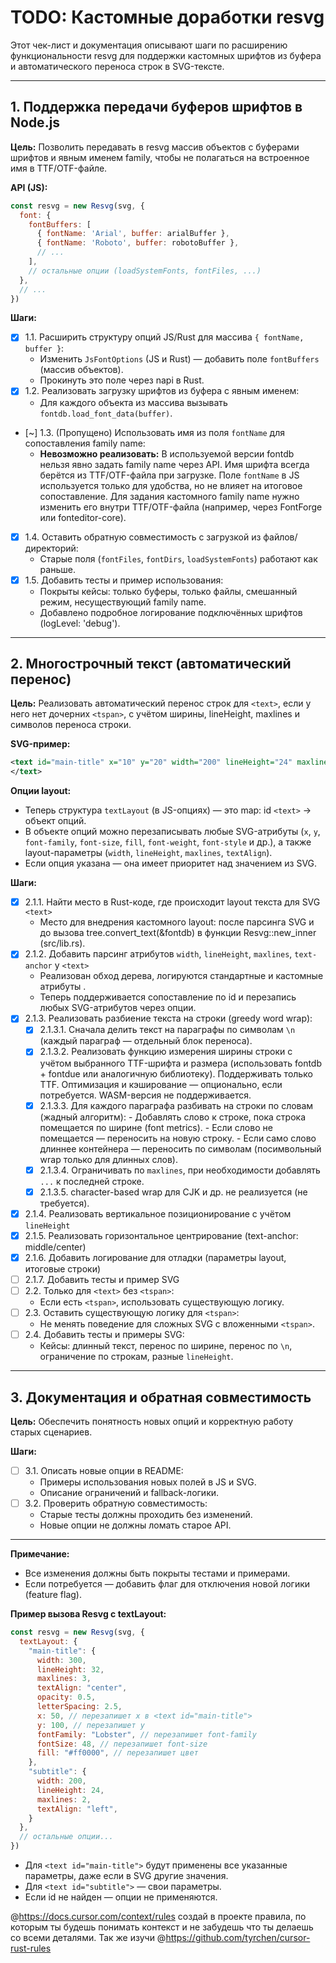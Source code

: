 # TODO: Кастомные доработки resvg

Этот чек-лист и документация описывают шаги по расширению функциональности resvg для поддержки кастомных шрифтов из буфера и автоматического переноса строк в SVG-тексте.

---

## 1. Поддержка передачи буферов шрифтов в Node.js

**Цель:**
Позволить передавать в resvg массив объектов с буферами шрифтов и явным именем family, чтобы не полагаться на встроенное имя в TTF/OTF-файле.

**API (JS):**
```js
const resvg = new Resvg(svg, {
  font: {
    fontBuffers: [
      { fontName: 'Arial', buffer: arialBuffer },
      { fontName: 'Roboto', buffer: robotoBuffer },
      // ...
    ],
    // остальные опции (loadSystemFonts, fontFiles, ...)
  },
  // ...
})
```

**Шаги:**
- [x] 1.1. Расширить структуру опций JS/Rust для массива `{ fontName, buffer }`:
  - Изменить `JsFontOptions` (JS и Rust) — добавить поле `fontBuffers` (массив объектов).
  - Прокинуть это поле через napi в Rust.
- [x] 1.2. Реализовать загрузку шрифтов из буфера с явным именем:
  - Для каждого объекта из массива вызывать `fontdb.load_font_data(buffer)`.
- [~] 1.3. (Пропущено) Использовать имя из поля `fontName` для сопоставления family name:
  - **Невозможно реализовать:** В используемой версии fontdb нельзя явно задать family name через API. Имя шрифта всегда берётся из TTF/OTF-файла при загрузке. Поле `fontName` в JS используется только для удобства, но не влияет на итоговое сопоставление. Для задания кастомного family name нужно изменить его внутри TTF/OTF-файла (например, через FontForge или fonteditor-core).
- [x] 1.4. Оставить обратную совместимость с загрузкой из файлов/директорий:
  - Старые поля (`fontFiles`, `fontDirs`, `loadSystemFonts`) работают как раньше.
- [x] 1.5. Добавить тесты и пример использования:
  - Покрыты кейсы: только буферы, только файлы, смешанный режим, несуществующий family name.
  - Добавлено подробное логирование подключённых шрифтов (logLevel: 'debug').

---

## 2. Многострочный текст (автоматический перенос)

**Цель:**
Реализовать автоматический перенос строк для `<text>`, если у него нет дочерних `<tspan>`, с учётом ширины, lineHeight, maxlines и символов переноса строки.

**SVG-пример:**
```svg
<text id="main-title" x="10" y="20" width="200" lineHeight="24" maxlines="3">...
</text>
```

**Опции layout:**
- Теперь структура `textLayout` (в JS-опциях) — это map: id `<text>` → объект опций.
- В объекте опций можно перезаписывать любые SVG-атрибуты (`x`, `y`, `font-family`, `font-size`, `fill`, `font-weight`, `font-style` и др.), а также layout-параметры (`width`, `lineHeight`, `maxlines`, `textAlign`).
- Если опция указана — она имеет приоритет над значением из SVG.

**Шаги:**
- [x] 2.1.1. Найти место в Rust-коде, где происходит layout текста для SVG `<text>`
  - Место для внедрения кастомного layout: после парсинга SVG и до вызова tree.convert_text(&fontdb) в функции Resvg::new_inner (src/lib.rs).
- [x] 2.1.2. Добавить парсинг атрибутов `width`, `lineHeight`, `maxlines`, `text-anchor` у `<text>`
  - Реализован обход дерева, логируются стандартные и кастомные атрибуты <text>.
  - Теперь поддерживается сопоставление по id и перезапись любых SVG-атрибутов через опции.
- [x] 2.1.3. Реализовать разбиение текста на строки (greedy word wrap):
  - [x] 2.1.3.1. Сначала делить текст на параграфы по символам `\n` (каждый параграф — отдельный блок переноса).
  - [x] 2.1.3.2. Реализовать функцию измерения ширины строки с учётом выбранного TTF-шрифта и размера (использовать fontdb + fontdue или аналогичную библиотеку). Поддерживать только TTF. Оптимизация и кэширование — опционально, если потребуется. WASM-версия не поддерживается.
  - [x] 2.1.3.3. Для каждого параграфа разбивать на строки по словам (жадный алгоритм):
        - Добавлять слово к строке, пока строка помещается по ширине (font metrics).
        - Если слово не помещается — переносить на новую строку.
        - Если само слово длиннее контейнера — переносить по символам (посимвольный wrap только для длинных слов).
  - [x] 2.1.3.4. Ограничивать по `maxlines`, при необходимости добавлять `...` к последней строке.
  - [x] 2.1.3.5. character-based wrap для CJK и др. не реализуется (не требуется).
- [x] 2.1.4. Реализовать вертикальное позиционирование с учётом `lineHeight`
- [x] 2.1.5. Реализовать горизонтальное центрирование (text-anchor: middle/center)
- [x] 2.1.6. Добавить логирование для отладки (параметры layout, итоговые строки)
- [ ] 2.1.7. Добавить тесты и пример SVG
- [ ] 2.2. Только для `<text>` без `<tspan>`:
  - Если есть `<tspan>`, использовать существующую логику.
- [ ] 2.3. Оставить существующую логику для `<tspan>`:
  - Не менять поведение для сложных SVG с вложенными `<tspan>`.
- [ ] 2.4. Добавить тесты и примеры SVG:
  - Кейсы: длинный текст, перенос по ширине, перенос по `\n`, ограничение по строкам, разные `lineHeight`.

---

## 3. Документация и обратная совместимость

**Цель:**
Обеспечить понятность новых опций и корректную работу старых сценариев.

**Шаги:**
- [ ] 3.1. Описать новые опции в README:
  - Примеры использования новых полей в JS и SVG.
  - Описание ограничений и fallback-логики.
- [ ] 3.2. Проверить обратную совместимость:
  - Старые тесты должны проходить без изменений.
  - Новые опции не должны ломать старое API.

---

**Примечание:**
- Все изменения должны быть покрыты тестами и примерами.
- Если потребуется — добавить флаг для отключения новой логики (feature flag). 

**Пример вызова Resvg с textLayout:**

```js
const resvg = new Resvg(svg, {
  textLayout: {
    "main-title": {
      width: 300,
      lineHeight: 32,
      maxlines: 3,
      textAlign: "center",
      opacity: 0.5,
      letterSpacing: 2.5,
      x: 50, // перезапишет x в <text id="main-title">
      y: 100, // перезапишет y
      fontFamily: "Lobster", // перезапишет font-family
      fontSize: 48, // перезапишет font-size
      fill: "#ff0000", // перезапишет цвет
    },
    "subtitle": {
      width: 200,
      lineHeight: 24,
      maxlines: 2,
      textAlign: "left",
    }
  },
  // остальные опции...
})
```

- Для `<text id="main-title">` будут применены все указанные параметры, даже если в SVG другие значения.
- Для `<text id="subtitle">` — свои параметры.
- Если id не найден — опции не применяются.

@https://docs.cursor.com/context/rules  создай в проекте правила, по которым ты будешь понимать контекст и не забудешь что ты делаешь со всеми деталями. Так же изучи @https://github.com/tyrchen/cursor-rust-rules